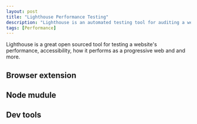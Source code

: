```yaml
---
layout: post
title: "Lighthouse Performance Testing"
description: "Lighthouse is an automated testing tool for auditing a website's performace, accessibility, and more"
tags: [Performance]
---
```


Lighthouse is a great open sourced tool for testing a website's performance, accessibility, how it performs as a progressive web and and more.

## Browser extension

## Node mudule

## Dev tools
